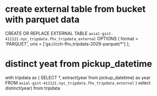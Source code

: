 
# create external table from bucket with parquet data
CREATE OR REPLACE EXTERNAL TABLE `axial-gist-411121.nyc_tripdata.fhv_tripdata_external`
OPTIONS (
  format = 'PARQUET',
  uris = ['gs://cch-fhv_tripdata-2029-parquet/*']
);


# distinct yeat from pickup_datetime
with tripdata as (
SELECT *, extract(year from pickup_datetime) as year 
FROM `axial-gist-411121.nyc_tripdata.fhv_tripdata_external` 
)
select distinct(year)
from tripdata



